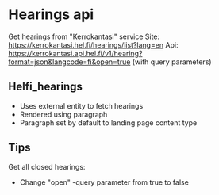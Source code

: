 # Hearings api

Get hearings from "Kerrokantasi" service
Site: https://kerrokantasi.hel.fi/hearings/list?lang=en
Api: https://kerrokantasi.api.hel.fi/v1/hearing?format=json&langcode=fi&open=true (with query parameters)

## Helfi_hearings
- Uses external entity to fetch hearings
- Rendered using paragraph
- Paragraph set by default to landing page content type

## Tips
Get all closed hearings:
- Change "open" -query parameter from true to false
